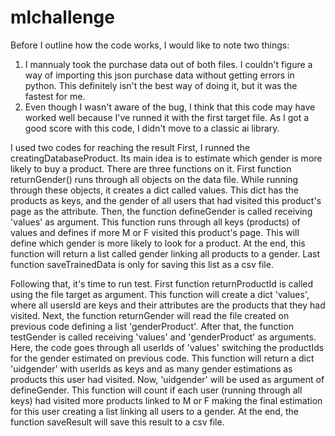 # mlchallenge

Before I outline how the code works, I would like to note two things:
1) I mannualy took the purchase data out of both files. I couldn't figure a way of importing this json purchase data without getting errors in python. This definitely isn't the best way of doing it, but it was the fastest for me.
2) Even though I wasn't aware of the bug, I think that this code may have worked well because I've runned it with the first target file. As I got a good score with this code, I didn't move to a classic ai library.

I used two codes for reaching the result First, I runned the creatingDatabaseProduct. Its main idea is to estimate which gender is more likely to buy a product. There are three functions on it.
First function returnGender() runs through all objects on the data file. While running through these objects, it creates a dict called values. This dict has the products as keys, and the gender of all users that had visited this product's page as the attribute. Then, the function defineGender is called receiving 'values' as argument. This function runs through all keys (products) of values and defines if more M or F visited this product's page. This will define which gender is more likely to look for a product. At the end, this function will return a list called gender linking all products to a gender. Last function saveTrainedData is only for saving this list as a csv file.

Following that, it's time to run test. First function returnProductId is called using the file target as argument. This function will create a dict 'values', where all usersId are keys and their attributes are the products that they had visited. Next, the function returnGender will read the file created on previous code defining a list 'genderProduct'. After that, the function testGender is called receiving 'values' and 'genderProduct' as arguments. Here, the code goes through all userIds of 'values' switching the productIds for the gender estimated on previous code. This function will return a dict 'uidgender' with userIds as keys and as many gender estimations as products this user had visited. Now, 'uidgender' will be used as argument of defineGender. This function will count if each user (running through all keys) had visited more products linked to M or F making the final estimation for this user creating a list linking all users to a gender. At the end, the function saveResult will save this result to a csv file.
